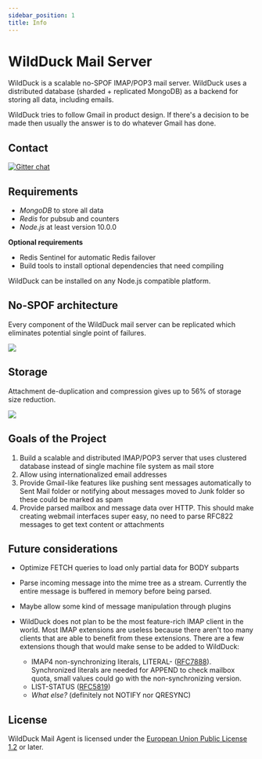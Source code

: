 ```yaml
---
sidebar_position: 1
title: Info
---
```

# WildDuck Mail Server

WildDuck is a scalable no-SPOF IMAP/POP3 mail server. WildDuck uses a distributed database (sharded + replicated MongoDB) as a backend for storing all data,
including emails.

WildDuck tries to follow Gmail in product design. If there's a decision to be made then usually the answer is to do whatever Gmail has done.

## Contact

[![Gitter chat](https://img.shields.io/gitter/room/nodemailer/wildduck?color=orange)](https://gitter.im/nodemailer/wildduck)

## Requirements

-   _MongoDB_ to store all data
-   _Redis_ for pubsub and counters
-   _Node.js_ at least version 10.0.0

**Optional requirements**

-   Redis Sentinel for automatic Redis failover
-   Build tools to install optional dependencies that need compiling

WildDuck can be installed on any Node.js compatible platform.

## No-SPOF architecture

Every component of the WildDuck mail server can be replicated which eliminates potential single point of failures.

![](https://raw.githubusercontent.com/nodemailer/wildduck/master/assets/wd.png)

## Storage

Attachment de-duplication and compression gives up to 56% of storage size reduction.

![](https://raw.githubusercontent.com/nodemailer/wildduck/master/assets/storage.png)

## Goals of the Project

1.  Build a scalable and distributed IMAP/POP3 server that uses clustered database instead of single machine file system as mail store
2.  Allow using internationalized email addresses
3.  Provide Gmail-like features like pushing sent messages automatically to Sent Mail folder or notifying about messages moved to Junk folder so these could be
    marked as spam
4.  Provide parsed mailbox and message data over HTTP. This should make creating webmail interfaces super easy, no need to parse RFC822 messages to get text
    content or attachments

## Future considerations

-   Optimize FETCH queries to load only partial data for BODY subparts
-   Parse incoming message into the mime tree as a stream. Currently the entire message is buffered in memory before being parsed.
-   Maybe allow some kind of message manipulation through plugins
-   WildDuck does not plan to be the most feature-rich IMAP client in the world. Most IMAP extensions are useless because there aren't too many clients that are
    able to benefit from these extensions. There are a few extensions though that would make sense to be added to WildDuck:

    -   IMAP4 non-synchronizing literals, LITERAL- ([RFC7888](https://tools.ietf.org/html/rfc7888)). Synchronized literals are needed for APPEND to check mailbox
        quota, small values could go with the non-synchronizing version.
    -   LIST-STATUS ([RFC5819](https://tools.ietf.org/html/rfc5819))
    -   _What else?_ (definitely not NOTIFY nor QRESYNC)

## License

WildDuck Mail Agent is licensed under the [European Union Public License 1.2](https://joinup.ec.europa.eu/collection/eupl/eupl-text-eupl-12) or later.
